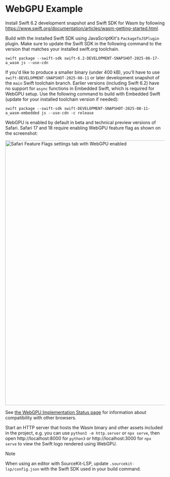 # WebGPU Example

Install Swift 6.2 development snapshot and Swift SDK for Wasm by following
https://www.swift.org/documentation/articles/wasm-getting-started.html.

Build with the installed Swift SDK using JavaScriptKit's `PackageToJSPlugin` plugin. Make sure to update
the Swift SDK in the following command to the version that matches your installed swift.org toolchain.
```
swift package --swift-sdk swift-6.2-DEVELOPMENT-SNAPSHOT-2025-06-17-a_wasm js --use-cdn
```

If you'd like to produce a smaller binary (under 400 kB), you'll have to use
`swift-DEVELOPMENT-SNAPSHOT-2025-08-11` or later development snapshot of the `main` Swift toolchain
branch. Earlier versions (including Swift 6.2) have no support for `async` functions in Embedded Swift,
which is required for WebGPU setup. Use the following command to build with Embedded Swift (update for
your installed toolchain version if needed):

```
swift package --swift-sdk swift-DEVELOPMENT-SNAPSHOT-2025-08-11-a_wasm-embedded js --use-cdn -c release
```

WebGPU is enabled by default in beta and technical preview versions of Safari. Safari 17 and 18 require enabling
WebGPU feature flag as shown on the screenshot:

<img width="833" alt="Safari Feature Flags settings tab with WebGPU enabled" src="https://github.com/user-attachments/assets/7d0453ab-da51-4a6e-85da-dc466cf775be" />

See [the WebGPU Implementation Status page](https://github.com/gpuweb/gpuweb/wiki/Implementation-Status) for information about compatibility with other browsers.

Start an HTTP server that hosts the Wasm binary and other assets included in the project, e.g. you can use `python3 -m http.server` or `npx serve`, then open
http://localhost:8000 for `python3` or http://localhost:3000 for `npx serve` to view the Swift logo rendered using WebGPU.

> [!NOTE]
> When using an editor with SourceKit-LSP, update `.sourcekit-lsp/config.json` with the
> Swift SDK used in your build command.

